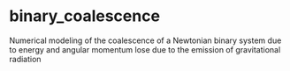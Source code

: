 # binary_coalescence
Numerical modeling of the coalescence of a Newtonian binary system due to energy and angular momentum lose due to the emission of gravitational radiation   
